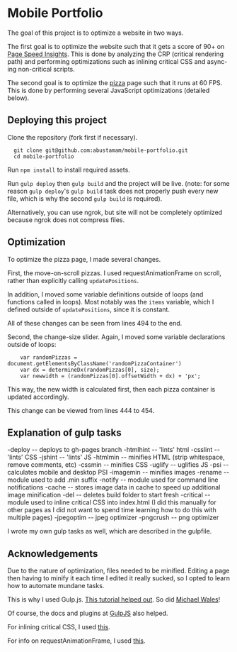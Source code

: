 Mobile Portfolio
================

The goal of this project is to optimize a website in two ways.

The first goal is to optimize the website such that it gets a score of 90+ on [Page Speed Insights](https://developers.google.com/speed/pagespeed/insights/?url=abustamam.github.io%2Fmobile-portfolio). This is done by analyzing the CRP (critical rendering path) and performing optimizations such as inlining critical CSS and async-ing non-critical scripts. 

The second goal is to optimize the [pizza](http://abustamam.github.io/mobile-portfolio/pizza.html) page such that it runs at 60 FPS. This is done by performing several JavaScript optimizations (detailed below). 

## Deploying this project

Clone the repository (fork first if necessary).
```
  git clone git@github.com:abustamam/mobile-portfolio.git
  cd mobile-portfolio
```

Run `npm install` to install required assets. 

Run `gulp deploy` then `gulp build` and the project will be live. (note: for some reason `gulp deploy`'s `gulp build` task does not properly push every new file, which is why the second `gulp build` is required).

Alternatively, you can use ngrok, but site will not be completely optimized because ngrok does not compress files. 

## Optimization

To optimize the pizza page, I made several changes.

First, the move-on-scroll pizzas. I used requestAnimationFrame on scroll, rather than explicitly calling `updatePositions`. 

In addition, I moved some variable definitions outside of loops (and functions called in loops). Most notably was the `items` variable, which I defined outside of `updatePositions`, since it is constant. 

All of these changes can be seen from lines 494 to the end. 

Second, the change-size slider. Again, I moved some variable declarations outside of loops:

```
    var randomPizzas = document.getElementsByClassName('randomPizzaContainer')
    var dx = determineDx(randomPizzas[0], size);
    var newwidth = (randomPizzas[0].offsetWidth + dx) + 'px';
```

This way, the new width is calculated first, then each pizza container is updated accordingly.

This change can be viewed from lines 444 to 454.

## Explanation of gulp tasks

-deploy -- deploys to gh-pages branch
-htmlhint -- 'lints' html
-csslint -- 'lints' CSS
-jshint -- 'lints' JS
-htmlmin -- minifies HTML (strip whitespace, remove comments, etc)
-cssmin -- minifies CSS
-uglify -- uglifies JS
-psi -- calculates mobile and desktop PSI
-imagemin -- minifies images
-rename -- module used to add .min suffix
-notify -- module used for command line notifications
-cache -- stores image data in cache to speed up additional image minification
-del -- deletes build folder to start fresh
-critical -- module used to inline critical CSS into index.html (I did this manually for other pages as I did not want to spend time learning how to do this with multiple pages)
-jpegoptim -- jpeg optimizer
-pngcrush -- png optimizer

I wrote my own gulp tasks as well, which are described in the gulpfile.

## Acknowledgements

Due to the nature of optimization, files needed to be minified. Editing a page then having to minify it each time I edited it really sucked, so I opted to learn how to automate mundane tasks. 

This is why I used Gulp.js. [This tutorial helped out](http://markgoodyear.com/2014/01/getting-started-with-gulp/). So did [Michael Wales](http://michaelwales.com/articles/getting-started-with-gulpjs/)! 

Of course, the docs and plugins at [GulpJS](http://www.gulpjs.com) also helped.

For inlining critical CSS, I used [this](http://jonassebastianohlsson.com/criticalpathcssgenerator/).

For info on requestAnimationFrame, I used [this](http://www.html5rocks.com/en/tutorials/speed/animations/). 
